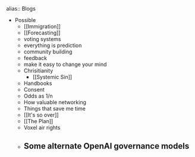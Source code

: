 alias:: Blogs

- Possible
	- [[Immigration]]
	- [[Forecasting]]
	- voting systems
	- everything is prediction
	- community building
	- feedback
	- make it easy to change your mind
	- Chrisitianity
		- [[Systemic Sin]]
	- Handbooks
	- Consent
	- Odds as 1/n
	- How valuable networking
	- Things that save me time
	- [[It's so over]]
	- [[The Plan]]
	- Voxel air rights
	- Some alternate OpenAI governance models
		-